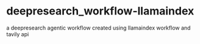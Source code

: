 # deepresearch_workflow-llamaindex
a deepresearch agentic workflow created using llamaindex workflow and tavily api

